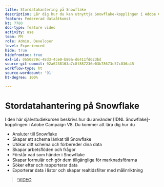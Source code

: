 ```yaml
---
title: Stordatahantering på Snowflake
description: Lär dig hur du kan utnyttja Snowflake-kopplingen i Adobe Campaign V8
feature: Federerad dataåtkomst
kt: 7780
doc-type: feature video
activity: use
team: PM
role: Admin, Developer
level: Experienced
hide: true
hidefromtoc: true
exl-id: 0650879c-48d3-4ce0-b80a-d6411fd623bd
source-git-commit: 02a6238163a7c8f887236e03b78673c57c836a45
workflow-type: ht
source-wordcount: '91'
ht-degree: 100%

---
```


# Stordatahantering på Snowflake

I den här självstudiekursen beskrivs hur du använder [!DNL Snowflake]-kopplingen i Adobe Campaign V8.
Du kommer att lära dig hur du

* Ansluter till Snowflake
* Skapar ett schema länkat till Snowflake
* Utökar ditt schema och förbereder dina data
* Skapar arbetsflöden och frågor
* Förstår vad som händer i Snowflake
* Skapar formulär och gör dem tillgängliga för marknadsförarna
* Söker efter och rapporterar data
* Exporterar data i listor och skapar realtidsfilter med målinriktning

>[!VIDEO](https://video.tv.adobe.com/v/31588?quality=12&learn=on)
